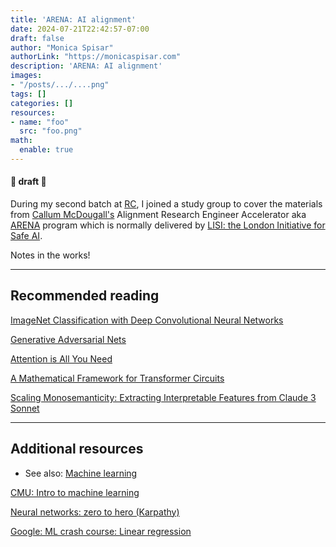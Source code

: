```yaml
---
title: 'ARENA: AI alignment'
date: 2024-07-21T22:42:57-07:00
draft: false
author: "Monica Spisar"
authorLink: "https://monicaspisar.com"
description: 'ARENA: AI alignment'
images: 
- "/posts/.../....png"
tags: []
categories: []
resources:
- name: "foo"
  src: "foo.png"
math:
  enable: true
---
```

#### &#127793; draft &#127793;

During my second batch at [RC](https://recurse.com), I joined a study group to cover the materials from [Callum McDougall's](https://www.perfectlynormal.co.uk/) Alignment Research Engineer Accelerator aka [ARENA](https://arena.education) program which is normally delivered by [LISI: the London Initiative for Safe AI](https://www.safeai.org.uk/). 

Notes in the works!

--- 

## Recommended reading
[ImageNet Classification with Deep Convolutional Neural Networks](https://proceedings.neurips.cc/paper_files/paper/2012/file/c399862d3b9d6b76c8436e924a68c45b-Paper.pdf)

[Generative Adversarial Nets](https://proceedings.neurips.cc/paper_files/paper/2014/file/5ca3e9b122f61f8f06494c97b1afccf3-Paper.pdf)

[Attention is All You Need](https://proceedings.neurips.cc/paper_files/paper/2017/file/3f5ee243547dee91fbd053c1c4a845aa-Paper.pdf)

[A Mathematical Framework for Transformer Circuits](https://transformer-circuits.pub/2021/framework/index.html "A Mathematical Framework for Transformer Circuits")

[Scaling Monosemanticity\: Extracting Interpretable Features from Claude 3 Sonnet](https://transformer-circuits.pub/2024/scaling-monosemanticity/index.html "Scaling Monosemanticity: Extracting Interpretable Features from Claude 3 Sonnet")

---

## Additional resources
- See also: [Machine learning](https://monicaspisar.com/notes/ml/)

[CMU: Intro to machine learning](https://www.cs.cmu.edu/~./15780/notes/ml_basics.html#intro-to-machine-learning)

[Neural networks: zero to hero (Karpathy)](https://karpathy.ai/zero-to-hero.html)

[Google: ML crash course: Linear regression](https://developers.google.com/machine-learning/crash-course/descending-into-ml/linear-regression)